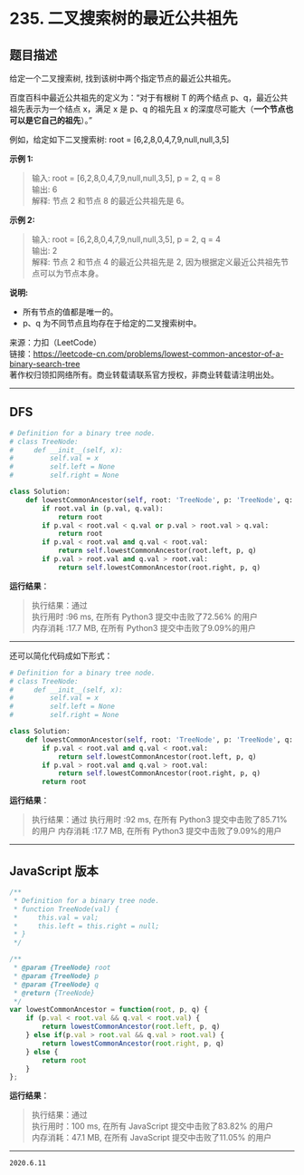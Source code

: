 # 235. 二叉搜索树的最近公共祖先

## 题目描述

给定一个二叉搜索树, 找到该树中两个指定节点的最近公共祖先。

百度百科中最近公共祖先的定义为：“对于有根树 T 的两个结点 p、q，最近公共祖先表示为一个结点 x，满足 x 是 p、q 的祖先且 x 的深度尽可能大（**一个节点也可以是它自己的祖先**）。”

例如，给定如下二叉搜索树:  root = [6,2,8,0,4,7,9,null,null,3,5]

**示例 1:**

> 输入: root = [6,2,8,0,4,7,9,null,null,3,5], p = 2, q = 8  
> 输出: 6  
> 解释: 节点 2 和节点 8 的最近公共祖先是 6。

**示例 2:**

> 输入: root = [6,2,8,0,4,7,9,null,null,3,5], p = 2, q = 4  
>输出: 2  
> 解释: 节点 2 和节点 4 的最近公共祖先是 2, 因为根据定义最近公共祖先节点可以为节点本身。

**说明:**

- 所有节点的值都是唯一的。
- p、q 为不同节点且均存在于给定的二叉搜索树中。

来源：力扣（LeetCode）  
链接：<https://leetcode-cn.com/problems/lowest-common-ancestor-of-a-binary-search-tree>  
著作权归领扣网络所有。商业转载请联系官方授权，非商业转载请注明出处。

---

## DFS

```python
# Definition for a binary tree node.
# class TreeNode:
#     def __init__(self, x):
#         self.val = x
#         self.left = None
#         self.right = None

class Solution:
    def lowestCommonAncestor(self, root: 'TreeNode', p: 'TreeNode', q: 'TreeNode') -> 'TreeNode':
        if root.val in (p.val, q.val):
            return root
        if p.val < root.val < q.val or p.val > root.val > q.val:
            return root
        if p.val < root.val and q.val < root.val:
            return self.lowestCommonAncestor(root.left, p, q)
        if p.val > root.val and q.val > root.val:
            return self.lowestCommonAncestor(root.right, p, q)

```

**运行结果**：

> 执行结果：通过  
> 执行用时 :96 ms, 在所有 Python3 提交中击败了72.56% 的用户  
> 内存消耗 :17.7 MB, 在所有 Python3 提交中击败了9.09%的用户

---

还可以简化代码成如下形式：

```python
# Definition for a binary tree node.
# class TreeNode:
#     def __init__(self, x):
#         self.val = x
#         self.left = None
#         self.right = None

class Solution:
    def lowestCommonAncestor(self, root: 'TreeNode', p: 'TreeNode', q: 'TreeNode') -> 'TreeNode':
        if p.val < root.val and q.val < root.val:
            return self.lowestCommonAncestor(root.left, p, q)
        if p.val > root.val and q.val > root.val:
            return self.lowestCommonAncestor(root.right, p, q)
        return root

```

**运行结果**：

> 执行结果：通过
> 执行用时 :92 ms, 在所有 Python3 提交中击败了85.71% 的用户
> 内存消耗 :17.7 MB, 在所有 Python3 提交中击败了9.09%的用户

---

## JavaScript 版本

```javascript
/**
 * Definition for a binary tree node.
 * function TreeNode(val) {
 *     this.val = val;
 *     this.left = this.right = null;
 * }
 */

/**
 * @param {TreeNode} root
 * @param {TreeNode} p
 * @param {TreeNode} q
 * @return {TreeNode}
 */
var lowestCommonAncestor = function(root, p, q) {
    if (p.val < root.val && q.val < root.val) {
        return lowestCommonAncestor(root.left, p, q)
    } else if(p.val > root.val && q.val > root.val) {
        return lowestCommonAncestor(root.right, p, q)
    } else {
        return root
    }
};
```

**运行结果**：

> 执行结果：通过  
> 执行用时：100 ms, 在所有 JavaScript 提交中击败了83.82% 的用户  
> 内存消耗：47.1 MB, 在所有 JavaScript 提交中击败了11.05% 的用户

---

`2020.6.11`
